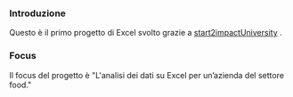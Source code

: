 ### Introduzione
Questo è il primo progetto di Excel svolto grazie a [start2impactUniversity](https://www.start2impact.it/) .

### Focus
Il focus del progetto è "L'analisi dei dati su Excel per un’azienda del settore food."
